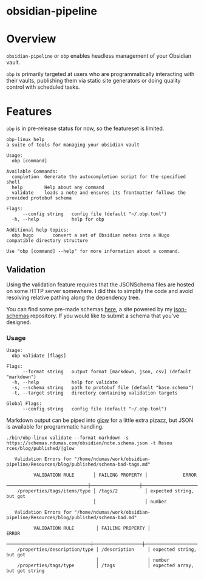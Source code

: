 # obsidian-pipeline

# Overview
`obsidian-pipeline` or `obp` enables headless management of your Obsidian vault.

`obp` is primarily targeted at users who are programmatically interacting
with their vaults, publishing them via static site generators or doing
quality control with scheduled tasks.

# Features
`obp` is in pre-release status for now, so the featureset is limited.

```
obp-linux help
a suite of tools for managing your obsidian vault

Usage:
  obp [command]

Available Commands:
  completion  Generate the autocompletion script for the specified shell
  help        Help about any command
  validate    loads a note and ensures its frontmatter follows the provided protobuf schema

Flags:
      --config string   config file (default "~/.obp.toml")
  -h, --help            help for obp

Additional help topics:
  obp hugo       convert a set of Obsidian notes into a Hugo compatible directory structure

Use "obp [command] --help" for more information about a command.

```
## Validation

Using the validation feature requires that the JSONSchema files are hosted on
some HTTP server somewhere. I did this to simplify the code and avoid resolving
relative pathing along the dependency tree.

You can find some pre-made schemas [here](https://schemas.ndumas.com), a site
powered by my [json-schemas](https://github.com/therealfakemoot/json-schemas) repository. If you
would like to submit a schema that you've designed.

### Usage
```
Usage:
  obp validate [flags]

Flags:
      --format string   output format [markdown, json, csv] (default "markdown")
  -h, --help            help for validate
  -s, --schema string   path to protobuf file (default "base.schema")
  -t, --target string   directory containing validation targets

Global Flags:
      --config string   config file (default "~/.obp.toml")
```

Markdown output can be piped into [glow](https://github.com/charmbracelet/glow) for a little
extra pizazz, but JSON is available for programmatic handling.
```
./bin/obp-linux validate --format markdown -s https://schemas.ndumas.com/obsidian/note.schema.json -t Resou
rces/blog/published/|glow

   Validation Errors for "/home/ndumas/work/obsidian-pipeline/Resources/blog/published/schema-bad-tags.md"

          VALIDATION RULE       │ FAILING PROPERTY │             ERROR
  ──────────────────────────────┼──────────────────┼─────────────────────────────────
    /properties/tags/items/type │ /tags/2          │ expected string, but got
                                │                  │ number

   Validation Errors for "/home/ndumas/work/obsidian-pipeline/Resources/blog/published/schema-bad.md"

          VALIDATION RULE        │ FAILING PROPERTY │             ERROR
  ───────────────────────────────┼──────────────────┼─────────────────────────────────
    /properties/description/type │ /description     │ expected string, but got
                                 │                  │ number
    /properties/tags/type        │ /tags            │ expected array, but got string
```

